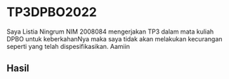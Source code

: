 # TP3DPBO2022

Saya Listia Ningrum NIM 2008084 mengerjakan TP3 dalam mata kuliah DPBO untuk keberkahanNya maka saya tidak akan melakukan kecurangan seperti yang telah dispesifikasikan. Aamiin

## Hasil
